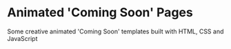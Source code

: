 # Animated 'Coming Soon' Pages
Some creative animated 'Coming Soon' templates built with HTML, CSS and JavaScript
